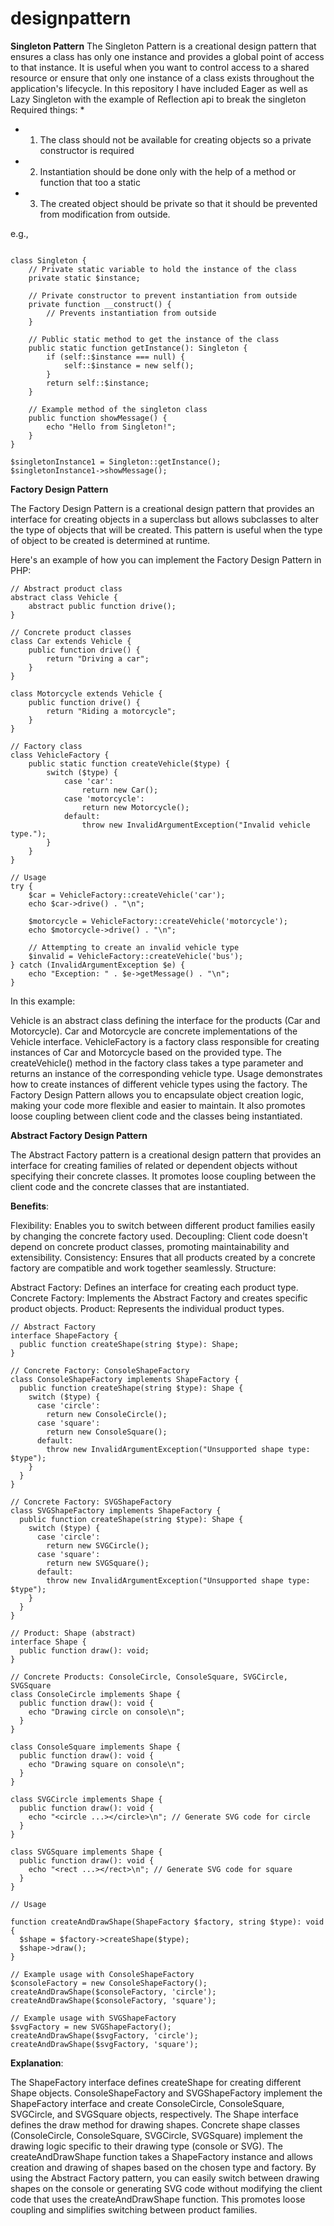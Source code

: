# designpattern

**Singleton Pattern**
The Singleton Pattern is a creational design pattern that ensures a class has only one instance and provides a global point of access to that instance. It is useful when you want to control access to a shared resource or ensure that only one instance of a class exists throughout the application's lifecycle.
In this repository I have included Eager as well as Lazy Singleton with the example of Reflection api to break the singleton
Required things:
*
* 1. The class should not be available for creating objects so a private constructor is required
* 2. Instantiation should be done only with the help of a method or function that too a static
* 3. The created object should be private so that it should be prevented from modification from outside.   

e.g., 
```

class Singleton {
    // Private static variable to hold the instance of the class
    private static $instance;

    // Private constructor to prevent instantiation from outside
    private function __construct() {
        // Prevents instantiation from outside
    }

    // Public static method to get the instance of the class
    public static function getInstance(): Singleton {
        if (self::$instance === null) {
            self::$instance = new self();
        }
        return self::$instance;
    }

    // Example method of the singleton class
    public function showMessage() {
        echo "Hello from Singleton!";
    }
}

$singletonInstance1 = Singleton::getInstance();
$singletonInstance1->showMessage(); 
```

**Factory Design Pattern**

The Factory Design Pattern is a creational design pattern that provides an interface for creating objects in a superclass but allows subclasses to alter the type of objects that will be created. This pattern is useful when the type of object to be created is determined at runtime.

Here's an example of how you can implement the Factory Design Pattern in PHP:
```
// Abstract product class
abstract class Vehicle {
    abstract public function drive();
}

// Concrete product classes
class Car extends Vehicle {
    public function drive() {
        return "Driving a car";
    }
}

class Motorcycle extends Vehicle {
    public function drive() {
        return "Riding a motorcycle";
    }
}

// Factory class
class VehicleFactory {
    public static function createVehicle($type) {
        switch ($type) {
            case 'car':
                return new Car();
            case 'motorcycle':
                return new Motorcycle();
            default:
                throw new InvalidArgumentException("Invalid vehicle type.");
        }
    }
}

// Usage
try {
    $car = VehicleFactory::createVehicle('car');
    echo $car->drive() . "\n";

    $motorcycle = VehicleFactory::createVehicle('motorcycle');
    echo $motorcycle->drive() . "\n";

    // Attempting to create an invalid vehicle type
    $invalid = VehicleFactory::createVehicle('bus');
} catch (InvalidArgumentException $e) {
    echo "Exception: " . $e->getMessage() . "\n";
}
```

In this example:

Vehicle is an abstract class defining the interface for the products (Car and Motorcycle).
Car and Motorcycle are concrete implementations of the Vehicle interface.
VehicleFactory is a factory class responsible for creating instances of Car and Motorcycle based on the provided type.
The createVehicle() method in the factory class takes a type parameter and returns an instance of the corresponding vehicle type.
Usage demonstrates how to create instances of different vehicle types using the factory.
The Factory Design Pattern allows you to encapsulate object creation logic, making your code more flexible and easier to maintain. It also promotes loose coupling between client code and the classes being instantiated.



**Abstract Factory Design Pattern**

The Abstract Factory pattern is a creational design pattern that provides an interface for creating families of related or dependent objects without specifying their concrete classes. It promotes loose coupling between the client code and the concrete classes that are instantiated.

**Benefits**:

Flexibility: Enables you to switch between different product families easily by changing the concrete factory used.
Decoupling: Client code doesn't depend on concrete product classes, promoting maintainability and extensibility.
Consistency: Ensures that all products created by a concrete factory are compatible and work together seamlessly.
Structure:

Abstract Factory: Defines an interface for creating each product type.
Concrete Factory: Implements the Abstract Factory and creates specific product objects.
Product: Represents the individual product types.
```
// Abstract Factory
interface ShapeFactory {
  public function createShape(string $type): Shape;
}

// Concrete Factory: ConsoleShapeFactory
class ConsoleShapeFactory implements ShapeFactory {
  public function createShape(string $type): Shape {
    switch ($type) {
      case 'circle':
        return new ConsoleCircle();
      case 'square':
        return new ConsoleSquare();
      default:
        throw new InvalidArgumentException("Unsupported shape type: $type");
    }
  }
}

// Concrete Factory: SVGShapeFactory
class SVGShapeFactory implements ShapeFactory {
  public function createShape(string $type): Shape {
    switch ($type) {
      case 'circle':
        return new SVGCircle();
      case 'square':
        return new SVGSquare();
      default:
        throw new InvalidArgumentException("Unsupported shape type: $type");
    }
  }
}

// Product: Shape (abstract)
interface Shape {
  public function draw(): void;
}

// Concrete Products: ConsoleCircle, ConsoleSquare, SVGCircle, SVGSquare
class ConsoleCircle implements Shape {
  public function draw(): void {
    echo "Drawing circle on console\n";
  }
}

class ConsoleSquare implements Shape {
  public function draw(): void {
    echo "Drawing square on console\n";
  }
}

class SVGCircle implements Shape {
  public function draw(): void {
    echo "<circle ...></circle>\n"; // Generate SVG code for circle
  }
}

class SVGSquare implements Shape {
  public function draw(): void {
    echo "<rect ...></rect>\n"; // Generate SVG code for square
  }
}

// Usage

function createAndDrawShape(ShapeFactory $factory, string $type): void {
  $shape = $factory->createShape($type);
  $shape->draw();
}

// Example usage with ConsoleShapeFactory
$consoleFactory = new ConsoleShapeFactory();
createAndDrawShape($consoleFactory, 'circle');
createAndDrawShape($consoleFactory, 'square');

// Example usage with SVGShapeFactory
$svgFactory = new SVGShapeFactory();
createAndDrawShape($svgFactory, 'circle');
createAndDrawShape($svgFactory, 'square');
```
**Explanation**:

The ShapeFactory interface defines createShape for creating different Shape objects.
ConsoleShapeFactory and SVGShapeFactory implement the ShapeFactory interface and create ConsoleCircle, ConsoleSquare, SVGCircle, and SVGSquare objects, respectively.
The Shape interface defines the draw method for drawing shapes.
Concrete shape classes (ConsoleCircle, ConsoleSquare, SVGCircle, SVGSquare) implement the drawing logic specific to their drawing type (console or SVG).
The createAndDrawShape function takes a ShapeFactory instance and allows creation and drawing of shapes based on the chosen type and factory.
By using the Abstract Factory pattern, you can easily switch between drawing shapes on the console or generating SVG code without modifying the client code that uses the createAndDrawShape function. This promotes loose coupling and simplifies switching between product families.










